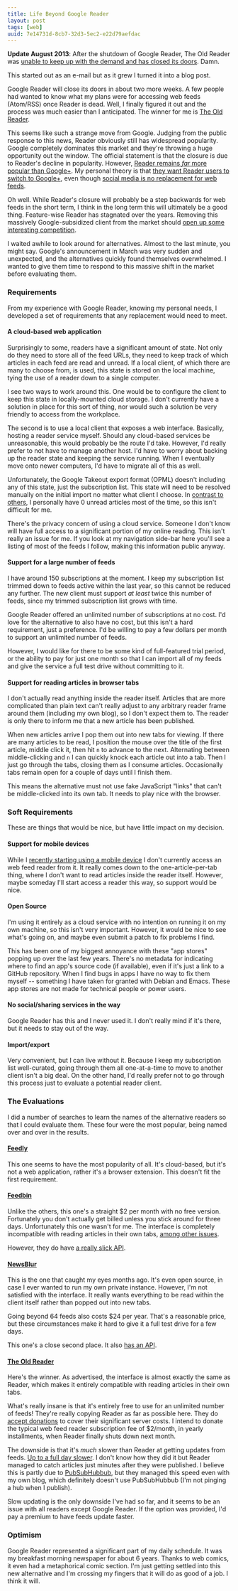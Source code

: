 ```yaml
---
title: Life Beyond Google Reader
layout: post
tags: [web]
uuid: 7e14731d-8cb7-32d3-5ec2-e22d79aefdac
---
```


**Update August 2013**: After the shutdown of Google Reader, The Old
Reader was [unable to keep up with the demand and has closed its
doors](http://blog.theoldreader.com/post/56798895350/desperate-times-call-for-desperate-measures). Damn.

<p class="abstract">
This started out as an e-mail but as it grew I turned it into a blog post.
</p>

Google Reader will close its doors in about two more weeks. A few
people had wanted to know what my plans were for accessing web feeds
(Atom/RSS) once Reader is dead. Well, I finally figured it out and the
process was much easier than I anticipated. The winner for me is
[The Old Reader](http://theoldreader.com/).

This seems like such a strange move from Google. Judging from the
public response to this news, Reader obviously still has widespread
popularity. Google completely dominates this market and they're
throwing a huge opportunity out the window. The official statement is
that the closure is due to Reader's decline in popularity. However,
[Reader remains *far* more popular than Google+][more]. My personal
theory is that [they want Reader users to switch to Google+][plus],
even though [social media is no replacement for web feeds][hitler].

Oh well. While Reader's closure will probably be a step backwards for
web feeds in the short term, I think in the long term this will
ultimately be a good thing. Feature-wise Reader has stagnated over the
years. Removing this massively Google-subsidized client from the
market should [open up some interesting competition][good-news].

I waited awhile to look around for alternatives. Almost to the last
minute, you might say. Google's announcement in March was very sudden
and unexpected, and the alternatives quickly found themselves
overwhelmed. I wanted to give them time to respond to this massive
shift in the market before evaluating them.

### Requirements

From my experience with Google Reader, knowing my personal needs, I
developed a set of requirements that any replacement would need to
meet.

#### A cloud-based web application

Surprisingly to some, readers have a significant amount of state. Not
only do they need to store all of the feed URLs, they need to keep
track of which articles in each feed are read and unread. If a local
client, of which there are many to choose from, is used, this state is
stored on the local machine, tying the use of a reader down to a
single computer.

I see two ways to work around this. One would be to configure the
client to keep this state in locally-mounted cloud storage. I don't
currently have a solution in place for this sort of thing, nor would
such a solution be very friendly to access from the workplace.

The second is to use a local client that exposes a web interface.
Basically, hosting a reader service myself. Should any cloud-based
services be unreasonable, this would probably be the route I'd take.
However, I'd really prefer to not have to manage another host. I'd
have to worry about backing up the reader state and keeping the
service running. When I eventually move onto newer computers, I'd have
to migrate all of this as well.

Unfortunately, the Google Takeout export format (OPML) doesn't
including any of this state, just the subscription list. This state
will need to be resolved manually on the initial import no matter what
client I choose. In [contrast to others][luke], I personally have 0
unread articles most of the time, so this isn't difficult for me.

There's the privacy concern of using a cloud service. Someone I don't
know will have full access to a significant portion of my online
reading. This isn't really an issue for me. If you look at my
navigation side-bar here you'll see a listing of most of the feeds I
follow, making this information public anyway.

#### Support for a large number of feeds

I have around 150 subscriptions at the moment. I keep my subscription
list trimmed down to feeds active within the last year, so this cannot
be reduced any further. The new client must support *at least* twice
this number of feeds, since my trimmed subscription list grows with
time.

Google Reader offered an unlimited number of subscriptions at no cost.
I'd love for the alternative to also have no cost, but this isn't a
hard requirement, just a preference. I'd be willing to pay a few
dollars per month to support an unlimited number of feeds.

However, I would like for there to be some kind of full-featured trial
period, or the ability to pay for just one month so that I can import
all of my feeds and give the service a full test drive without
committing to it.

#### Support for reading articles in browser tabs

I don't actually read anything inside the reader itself. Articles that
are more complicated than plain text can't really adjust to any
arbitrary reader frame around them (including my own blog), so I don't
expect them to. The reader is only there to inform me that a new
article has been published.

When new articles arrive I pop them out into new tabs for viewing. If
there are many articles to be read, I position the mouse over the
title of the first article, middle click it, then hit `n` to advance
to the next. Alternating between middle-clicking and `n` I can quickly
knock each article out into a tab. Then I just go through the tabs,
closing them as I consume articles. Occasionally tabs remain open for
a couple of days until I finish them.

This means the alternative must not use fake JavaScript "links" that
can't be middle-clicked into its own tab. It needs to play nice with
the browser.

### Soft Requirements

These are things that would be nice, but have little impact on my
decision.

#### Support for mobile devices

While I [recently starting using a mobile device](/blog/2013/04/27/) I
don't currently access an web feed reader from it. It really comes
down to the one-article-per-tab thing, where I don't want to read
articles inside the reader itself. However, maybe someday I'll start
access a reader this way, so support would be nice.

#### Open Source

I'm using it entirely as a cloud service with no intention on running
it on my own machine, so this isn't very important. However, it would
be nice to see what's going on, and maybe even submit a patch to fix
problems I find.

This has been one of my biggest annoyance with these "app stores"
popping up over the last few years. There's no metadata for indicating
where to find an app's source code (if available), even if it's just a
link to a GitHub repository. When I find bugs in apps I have no way to
fix them myself -- something I have taken for granted with Debian and
Emacs. These app stores are not made for technical people or power
users.

#### No social/sharing services in the way

Google Reader has this and I never used it. I don't really mind if
it's there, but it needs to stay out of the way.

#### Import/export

Very convenient, but I can live without it. Because I keep my
subscription list well-curated, going through them all one-at-a-time
to move to another client isn't a big deal. On the other hand, I'd
really prefer not to go through this process just to evaluate a
potential reader client.

### The Evaluations

I did a number of searches to learn the names of the alternative
readers so that I could evaluate them. These four were the most
popular, being named over and over in the results.

#### [Feedly](http://www.feedly.com/)

This one seems to have the most popularity of all. It's cloud-based,
but it's not a web application, rather it's a browser extension. This
doesn't fit the first requirement.

#### [Feedbin](https://feedbin.me/)

Unlike the others, this one's a straight $2 per month with no free
version. Fortunately you don't actually get billed unless you stick
around for three days. Unfortunately this one wasn't for me. The
interface is completely incompatible with reading articles in their
own tabs, [among other issues][review].

However, they do have [a really slick API][feedbin-api].

#### [NewsBlur](http://www.newsblur.com/)

This is the one that caught my eyes months ago. It's even open source,
in case I ever wanted to run my own private instance. However, I'm not
satisfied with the interface. It really wants everything to be read
within the client itself rather than popped out into new tabs.

Going beyond 64 feeds also costs $24 per year. That's a reasonable
price, but these circumstances make it hard to give it a full test
drive for a few days.

This one's a close second place. It also [has an API][newsblur-api].

#### [The Old Reader](http://theoldreader.com/)

Here's the winner. As advertised, the interface is almost exactly the
same as Reader, which makes it entirely compatible with reading
articles in their own tabs.

What's really insane is that it's entirely free to use for an
unlimited number of feeds! They're really copying Reader as far as
possible here. They do [accept donations][donate] to cover their
significant server costs. I intend to donate the typical web feed
reader subscription fee of $2/month, in yearly installments, when
Reader finally shuts down next month.

The downside is that it's *much* slower than Reader at getting updates
from feeds. [Up to a full day slower][slow]. I don't know how they did
it but Reader managed to catch articles just minutes after they were
published. I believe this is partly due to
[PubSubHubbub][pubsubhubbub], but they managed this speed even with my
own blog, which definitely doesn't use PubSubHubbub (I'm not pinging a
hub when I publish).

Slow updating is the only downside I've had so far, and it seems to be
an issue with all readers except Google Reader. If the option was
provided, I'd pay a premium to have feeds update faster.

### Optimism

Google Reader represented a significant part of my daily schedule. It
was my breakfast morning newspaper for about 6 years. Thanks to web
comics, it even had a metaphorical comic section. I'm just getting
settled into this new alternative and I'm crossing my fingers that it
will do as good of a job. I think it will.


[more]: http://www.buzzfeed.com/jwherrman/google-reader-still-sends-far-more-traffic-than-google
[hitler]: http://youtu.be/A25VgNZDQ08
[feedbin-api]: https://github.com/feedbin/feedbin-api
[newsblur-api]: http://www.newsblur.com/api
[review]: http://www.makeuseof.com/tag/feedbin-a-google-reader-replacement-that-may-be-worth-2-per-month/
[donate]: http://theoldreader.com/pages/donate
[pubsubhubbub]: https://code.google.com/p/pubsubhubbub/
[slow]: http://theoldreader.uservoice.com/knowledgebase/articles/146275-how-often-are-feeds-updated-i-see-some-delays-
[plus]: http://thenextweb.com/google/2013/03/14/former-google-reader-product-manager-confirms-our-suspicions-its-demise-is-all-about-google/
[good-news]: http://www.marco.org/2013/03/13/google-reader-sunset
[luke]: http://www.terminally-incoherent.com/blog/2013/03/18/goodbye-google-reader/
